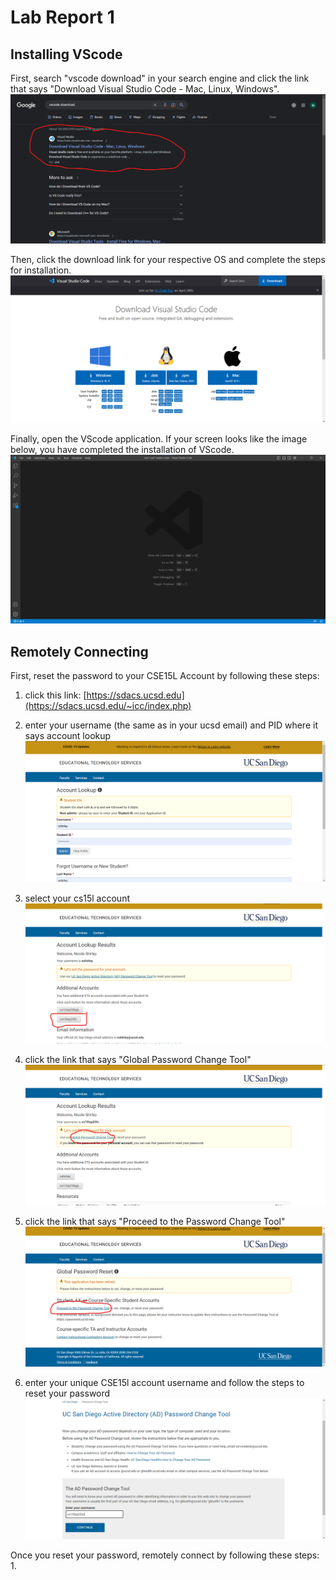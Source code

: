 # **Lab Report 1**
## Installing VScode
First, search "vscode download" in your search engine and click the link that says "Download Visual Studio Code - Mac, Linux, Windows".
![Image](https://github.com/nicshrly/cse15l-lab-reports/blob/main/Screenshot%202023-04-10%20160009.png)


Then, click the download link for your respective OS and complete the steps for installation.
![Image](https://github.com/nicshrly/cse15l-lab-reports/blob/main/Screenshot%202023-04-10%20161413.png)


Finally, open the VScode application. If your screen looks like the image below, you have completed the installation of VScode.
![Image](https://github.com/nicshrly/cse15l-lab-reports/blob/main/Screenshot%202023-04-10%20161913.png)


## Remotely Connecting
First, reset the password to your CSE15L Account by following these steps:
1. click this link: [https://sdacs.ucsd.edu](https://sdacs.ucsd.edu/~icc/index.php)
2. enter your username (the same as in your ucsd email) and PID where it says account lookup
![Image](https://github.com/nicshrly/cse15l-lab-reports/blob/main/Screenshot%202023-04-10%20164019.png)


3. select your cs15l account
![Image](https://github.com/nicshrly/cse15l-lab-reports/blob/main/Screenshot%202023-04-10%20182259.png)


4. click the link that says "Global Password Change Tool"
![Image](https://github.com/nicshrly/cse15l-lab-reports/blob/main/Screenshot%202023-04-10%20182522.png)


5. click the link that says "Proceed to the Password Change Tool"
![Image](https://github.com/nicshrly/cse15l-lab-reports/blob/main/Screenshot%202023-04-10%20182742.png)


6. enter your unique CSE15l account username and follow the steps to reset your password
![Image](https://github.com/nicshrly/cse15l-lab-reports/blob/main/Screenshot%202023-04-10%20182940.png) 


Once you reset your password, remotely connect by following these steps:
1. 
